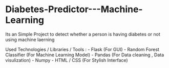 # Diabetes-Predictor---Machine-Learning


Its an Simple Project to detect whether a person is having diabetes or not using machine laerning 

Used Technologies / Libraries / Tools : 
                                                              - Flask (For GUI)
                                                              - Random Forest Classifier (For Machine Learning Model)
                                                              - Pandas (For Data cleaning , Data visulization)
                                                              - Numpy 
                                                              - HTML / CSS (For Stylish Interface)
                                                              
                  
